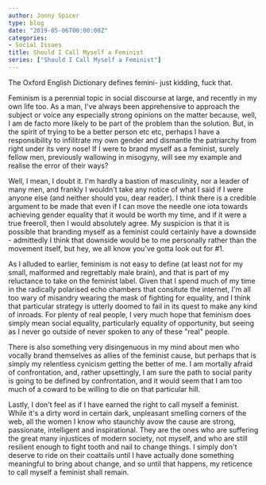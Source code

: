 ```yaml
---
author: Jonny Spicer
type: blog
date: "2019-05-06T00:00:00Z"
categories:
- Social Issues
title: Should I Call Myself a Feminist
series: ["Should I Call Myself a Feminist"]
---
```

The Oxford English Dictionary defines femini- just kidding, fuck that.

Feminism is a perennial topic in social discourse at large, and recently in my own life too. As a man, I've always been apprehensive to
approach the subject or voice any especially strong opinions on the matter because, well, I am de facto more likely to be part of the problem
than the solution. But, in the spirit of trying to be a better person etc etc, perhaps I have a responsibility to infilitrate my own gender
and dismantle the patriarchy from right under its very nose! If I were to brand myself as a feminist, surely fellow men, previously wallowing
in misogyny, will see my example and realise the error of their ways?

Well, I mean, I doubt it. I'm hardly a bastion of masculinity, nor a leader of many men, and frankly I wouldn't take any notice of what I said if
I were anyone else (and neither should you, dear reader). I think there is a credible argument to be made that even if I can move the needle one iota
towards achieving gender equality that it would be worth my time, and if it were a true freeroll, then I would absolutely agree. My suspicion is that
it is possible that branding myself as a feminist could certainly have a downside - admittedly I think that downside would be to me personally rather than
the movement itself, but hey, we all know you've gotta look out for #1.

As I alluded to earlier, feminism is not easy to define (at least not for my small, malformed and regrettably male brain), and that is part of my reluctance
to take on the feminist label. Given that I spend much of my time in the radically polarised echo chambers that consitute the internet, I'm all too wary of
misandry wearing the mask of fighting for equality, and I think that particular strategy is utterly doomed to fail in its quest to make any kind of inroads.
For plenty of real people, I very much hope that feminism does simply mean social equality, particularly equality of opportunity, but seeing as I never go outside
of never spoken to any of these "real" people.

There is also something very disingenuous in my mind about men who vocally brand themselves as allies of the feminist cause, but perhaps that is simply my relentless
cynicism getting the better of me. I am mortally afraid of confrontation, and, rather upsettingly, I am sure the path to social parity is going to be defined by
confrontation, and it would seem that I am too much of a coward to be willing to die on that particular hill.

Lastly, I don't feel as if I have earned the right to call myself a feminist. While it's a dirty word in certain dark, unpleasant smelling corners of the web, all
the women I know who staunchly avow the cause are strong, passionate, intelligent and inspirational. They are the ones who are suffering the great many injustices of
modern society, not myself, and who are still resilient enough to fight tooth and nail to change things. I simply don't deserve to ride on their
coattails until I have actually done something meaningful to bring about change, and so until that happens, my reticence to call myself a feminist shall remain.
